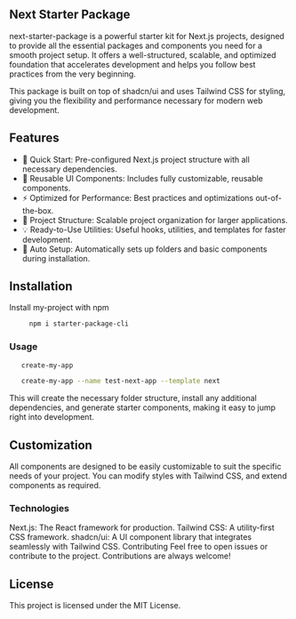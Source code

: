 ## Next Starter Package

next-starter-package is a powerful starter kit for Next.js projects, designed to provide all the essential packages and components you need for a smooth project setup. It offers a well-structured, scalable, and optimized foundation that accelerates development and helps you follow best practices from the very beginning.

This package is built on top of shadcn/ui and uses Tailwind CSS for styling, giving you the flexibility and performance necessary for modern web development.

## Features

- 🚀 Quick Start: Pre-configured Next.js project structure with all necessary dependencies.
- 🎨 Reusable UI Components: Includes fully customizable, reusable components.
- ⚡ Optimized for Performance: Best practices and optimizations out-of-the-box.
- 📂 Project Structure: Scalable project organization for larger applications.
- 💡 Ready-to-Use Utilities: Useful hooks, utilities, and templates for faster development.
- 🔄 Auto Setup: Automatically sets up folders and basic components during installation.



## Installation

Install my-project with npm

```bash
     npm i starter-package-cli
```

### Usage

```bash
   create-my-app
```

```bash
   create-my-app --name test-next-app --template next
```    

This will create the necessary folder structure, install any additional dependencies, and generate starter components, making it easy to jump right into development.

## Customization
All components are designed to be easily customizable to suit the specific needs of your project. You can modify styles with Tailwind CSS, and extend components as required.

### Technologies
Next.js: The React framework for production.
Tailwind CSS: A utility-first CSS framework.
shadcn/ui: A UI component library that integrates seamlessly with Tailwind CSS.
Contributing
Feel free to open issues or contribute to the project. Contributions are always welcome!

## License
This project is licensed under the MIT License.
